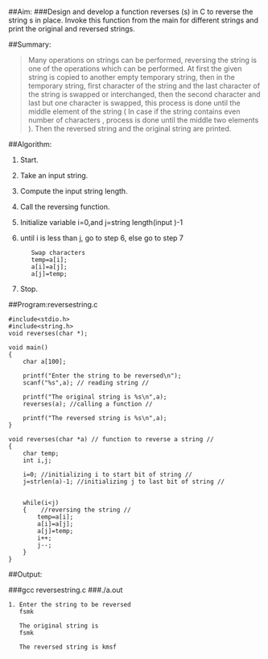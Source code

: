 ##Aim:
###Design and develop a function reverses (s) in C to reverse the string s in place. Invoke this function from the main for different strings and print the original and reversed strings.


##Summary:
>Many operations on strings can be performed, reversing the string is one of the operations which can be performed. At first the given string is copied to another empty temporary string, then in the temporary string, first character of the string and the last character of the string is swapped or interchanged, then the second character and last but one character is swapped, this process is done until the middle element of the string ( In case if the string contains even number of characters , process is done until the middle two elements ). Then the reversed string and the original string are printed.

##Algorithm: 

1. Start.
2. Take an input string.
3. Compute the input string length.
4. Call the reversing function.
5. Initialize variable i=0,and j=string length(input )-1 
6. until i is less than j, go to step 6, else go to step 7
	
          Swap characters        
          temp=a[i];
          a[i]=a[j];
          a[j]=temp;
 
7. Stop.	


##Program:reversestring.c

	#include<stdio.h>
	#include<string.h>
	void reverses(char *);
	
	void main()
	{
	    char a[100];
	
	    printf("Enter the string to be reversed\n");
	    scanf("%s",a); // reading string //
	
	    printf("The original string is %s\n",a);
	    reverses(a); //calling a function //
	
	    printf("The reversed string is %s\n",a);
	}
	
	void reverses(char *a) // function to reverse a string //
	{
		char temp;
		int i,j;
	
		i=0; //initializing i to start bit of string //
		j=strlen(a)-1; //initializing j to last bit of string //
	
	
		while(i<j)
		{    //reversing the string //
		    temp=a[i];
		    a[i]=a[j];
		    a[j]=temp;
		    i++;
		    j--;
		}
	}
##Output:

###gcc reversestring.c
###./a.out 

    1. Enter the string to be reversed
       fsmk

       The original string is 
       fsmk

       The reversed string is kmsf

